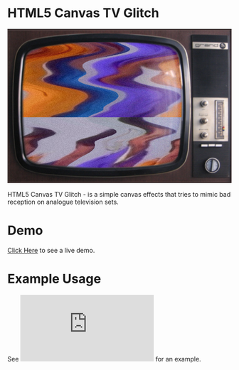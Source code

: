 HTML5 Canvas TV Glitch
======================
![HTML5 Canvas TV Glitch](images/screenshot.png?raw=true)

HTML5 Canvas TV Glitch - is a simple canvas effects that tries to mimic bad reception on analogue television sets.

# Demo
[Click Here](http://artbit.github.io/html5-canvas-tv-glitch/index.html) to see a live demo.

# Example Usage
See ![index.html](https://github.com/ArtBIT/html5-canvas-tv-glitch/blob/master/index.html) for an example.
